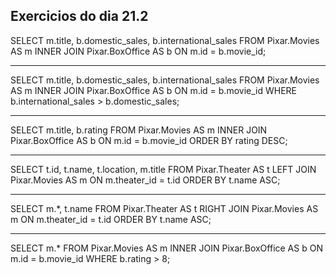 ## Exercicios do dia 21.2

SELECT
    m.title, b.domestic_sales, b.international_sales
FROM
    Pixar.Movies AS m
        INNER JOIN
    Pixar.BoxOffice AS b ON m.id = b.movie_id;
<hr>
SELECT
    m.title, b.domestic_sales, b.international_sales
FROM
    Pixar.Movies AS m
        INNER JOIN
    Pixar.BoxOffice AS b ON m.id = b.movie_id
WHERE
    b.international_sales > b.domestic_sales;
<hr>
SELECT
    m.title, b.rating
FROM
    Pixar.Movies AS m
        INNER JOIN
    Pixar.BoxOffice AS b ON m.id = b.movie_id
ORDER BY rating DESC;
<hr>
SELECT
    t.id, t.name, t.location, m.title
FROM
    Pixar.Theater AS t
        LEFT JOIN
    Pixar.Movies AS m ON m.theater_id = t.id
ORDER BY t.name ASC;
<hr>
SELECT
    m.*, t.name
FROM
    Pixar.Theater AS t
        RIGHT JOIN
    Pixar.Movies AS m ON m.theater_id = t.id
ORDER BY t.name ASC;
<hr>
SELECT
    m.*
FROM
    Pixar.Movies AS m
        INNER JOIN
    Pixar.BoxOffice AS b ON m.id = b.movie_id
WHERE
    b.rating > 8;